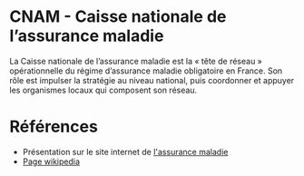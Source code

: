 # CNAM - Caisse nationale de l’assurance maladie
<!-- SPDX-License-Identifier: MPL-2.0 -->

La Caisse nationale de l’assurance maladie est la « tête de réseau » opérationnelle du régime d’assurance maladie obligatoire en France. 
Son rôle est impulser la stratégie au niveau national, puis coordonner et appuyer les organismes locaux qui composent son réseau.

# Références

- Présentation sur le site internet de [l'assurance maladie](https://assurance-maladie.ameli.fr/qui-sommes-nous/fonctionnement/organisation/cnam-tete-reseau) 
- [Page wikipedia](https://fr.wikipedia.org/wiki/Caisse_nationale_de_l%27assurance_maladie)